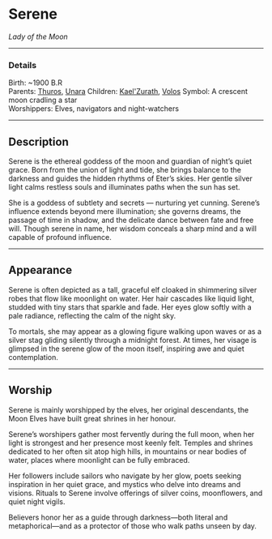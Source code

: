 # Serene

_Lady of the Moon_

---

### Details

Birth: ~1900 B.R  
Parents: [Thuros](Thuros.md), [Unara](Unara.md)
Children: [Kael'Zurath](Kael'Zurath), [Volos](Volos.md)
Symbol: A crescent moon cradling a star  
Worshippers: Elves, navigators and night-watchers

---

## Description

Serene is the ethereal goddess of the moon and guardian of night’s quiet grace. Born from the union of light and tide, she brings balance to the darkness and guides the hidden rhythms of Eter’s skies. Her gentle silver light calms restless souls and illuminates paths when the sun has set.

She is a goddess of subtlety and secrets — nurturing yet cunning. Serene’s influence extends beyond mere illumination; she governs dreams, the passage of time in shadow, and the delicate dance between fate and free will. Though serene in name, her wisdom conceals a sharp mind and a will capable of profound influence.

---

## Appearance

Serene is often depicted as a tall, graceful elf cloaked in shimmering silver robes that flow like moonlight on water. Her hair cascades like liquid light, studded with tiny stars that sparkle and fade. Her eyes glow softly with a pale radiance, reflecting the calm of the night sky.

To mortals, she may appear as a glowing figure walking upon waves or as a silver stag gliding silently through a midnight forest. At times, her visage is glimpsed in the serene glow of the moon itself, inspiring awe and quiet contemplation.

---

## Worship
Serene is mainly worshipped by the elves, her original descendants, the Moon Elves have built great shrines in her honour.

Serene’s worshipers gather most fervently during the full moon, when her light is strongest and her presence most keenly felt. Temples and shrines dedicated to her often sit atop high hills, in mountains or near bodies of water, places where moonlight can be fully embraced.

Her followers include sailors who navigate by her glow, poets seeking inspiration in her quiet grace, and mystics who delve into dreams and visions. Rituals to Serene involve offerings of silver coins, moonflowers, and quiet night vigils.

Believers honor her as a guide through darkness—both literal and metaphorical—and as a protector of those who walk paths unseen by day.